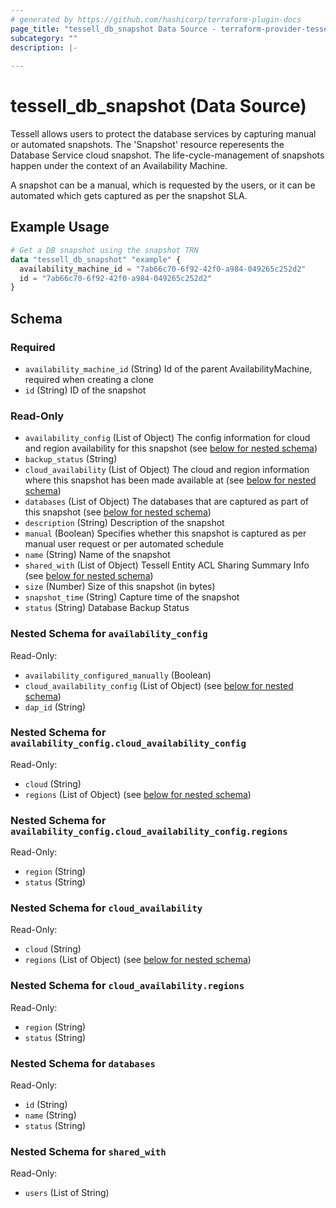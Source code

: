 ```yaml
---
# generated by https://github.com/hashicorp/terraform-plugin-docs
page_title: "tessell_db_snapshot Data Source - terraform-provider-tessell"
subcategory: ""
description: |-
  
---
```


# tessell_db_snapshot (Data Source)

Tessell allows users to protect the database services by capturing manual or automated snapshots. The 'Snapshot' resource reperesents the Database Service cloud snapshot. The life-cycle-management of snapshots happen under the context of an Availability Machine.

A snapshot can be a manual, which is requested by the users, or it can be automated which gets captured as per the snapshot SLA.

## Example Usage

```terraform
# Get a DB snapshot using the snapshot TRN
data "tessell_db_snapshot" "example" {
  availability_machine_id = "7ab66c70-6f92-42f0-a984-049265c252d2"
  id = "7ab66c70-6f92-42f0-a984-049265c252d2"
}
```

<!-- schema generated by tfplugindocs -->
## Schema

### Required

- `availability_machine_id` (String) Id of the parent AvailabilityMachine, required when creating a clone
- `id` (String) ID of the snapshot

### Read-Only

- `availability_config` (List of Object) The config information for cloud and region availability for this snapshot (see [below for nested schema](#nestedatt--availability_config))
- `backup_status` (String)
- `cloud_availability` (List of Object) The cloud and region information where this snapshot has been made available at (see [below for nested schema](#nestedatt--cloud_availability))
- `databases` (List of Object) The databases that are captured as part of this snapshot (see [below for nested schema](#nestedatt--databases))
- `description` (String) Description of the snapshot
- `manual` (Boolean) Specifies whether this snapshot is captured as per manual user request or per automated schedule
- `name` (String) Name of the snapshot
- `shared_with` (List of Object) Tessell Entity ACL Sharing Summary Info (see [below for nested schema](#nestedatt--shared_with))
- `size` (Number) Size of this snapshot (in bytes)
- `snapshot_time` (String) Capture time of the snapshot
- `status` (String) Database Backup Status

<a id="nestedatt--availability_config"></a>
### Nested Schema for `availability_config`

Read-Only:

- `availability_configured_manually` (Boolean)
- `cloud_availability_config` (List of Object) (see [below for nested schema](#nestedobjatt--availability_config--cloud_availability_config))
- `dap_id` (String)

<a id="nestedobjatt--availability_config--cloud_availability_config"></a>
### Nested Schema for `availability_config.cloud_availability_config`

Read-Only:

- `cloud` (String)
- `regions` (List of Object) (see [below for nested schema](#nestedobjatt--availability_config--cloud_availability_config--regions))

<a id="nestedobjatt--availability_config--cloud_availability_config--regions"></a>
### Nested Schema for `availability_config.cloud_availability_config.regions`

Read-Only:

- `region` (String)
- `status` (String)




<a id="nestedatt--cloud_availability"></a>
### Nested Schema for `cloud_availability`

Read-Only:

- `cloud` (String)
- `regions` (List of Object) (see [below for nested schema](#nestedobjatt--cloud_availability--regions))

<a id="nestedobjatt--cloud_availability--regions"></a>
### Nested Schema for `cloud_availability.regions`

Read-Only:

- `region` (String)
- `status` (String)



<a id="nestedatt--databases"></a>
### Nested Schema for `databases`

Read-Only:

- `id` (String)
- `name` (String)
- `status` (String)


<a id="nestedatt--shared_with"></a>
### Nested Schema for `shared_with`

Read-Only:

- `users` (List of String)
